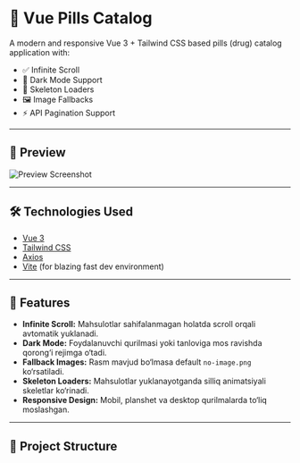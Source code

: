 # 💊 Vue Pills Catalog

A modern and responsive Vue 3 + Tailwind CSS based pills (drug) catalog application with:

- ✅ Infinite Scroll
- 🌙 Dark Mode Support
- 🧱 Skeleton Loaders
- 🖼️ Image Fallbacks
- ⚡ API Pagination Support

---

## 📸 Preview

![Preview Screenshot](preview.png) <!-- o'zing yuklagan rasm nomi bo'lishi kerak -->

---

## 🛠️ Technologies Used

- [Vue 3](https://vuejs.org/)
- [Tailwind CSS](https://tailwindcss.com/)
- [Axios](https://axios-http.com/)
- [Vite](https://vitejs.dev/) (for blazing fast dev environment)

---

## 🚀 Features

- **Infinite Scroll:** Mahsulotlar sahifalanmagan holatda scroll orqali avtomatik yuklanadi.
- **Dark Mode:** Foydalanuvchi qurilmasi yoki tanloviga mos ravishda qorong‘i rejimga o‘tadi.
- **Fallback Images:** Rasm mavjud bo‘lmasa default `no-image.png` ko‘rsatiladi.
- **Skeleton Loaders:** Mahsulotlar yuklanayotganda silliq animatsiyali skeletlar ko‘rinadi.
- **Responsive Design:** Mobil, planshet va desktop qurilmalarda to‘liq moslashgan.

---

## 📂 Project Structure


